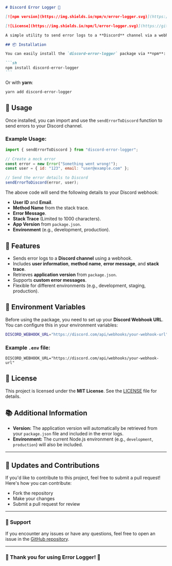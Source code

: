 ````md
# Discord Error Logger 📢

[![npm version](https://img.shields.io/npm/v/error-logger.svg)](https://www.npmjs.com/package/discord-error-logger)

[![License](https://img.shields.io/npm/l/error-logger.svg)](https://github.com/juzarantri/discord-error-logger/blob/main/LICENSE)

A simple utility to send error logs to a **Discord** channel via a webhook. This is useful for monitoring errors in production environments by sending detailed error information, including stack traces, user details, and environment information.

## 📦 Installation

You can easily install the `discord-error-logger` package via **npm**:

```sh
npm install discord-error-logger
```
````

Or with **yarn**:

```sh
yarn add discord-error-logger
```

## 🚀 Usage

Once installed, you can import and use the `sendErrorToDiscord` function to send errors to your Discord channel.

### Example Usage:

```javascript
import { sendErrorToDiscord } from "discord-error-logger";

// Create a mock error
const error = new Error("Something went wrong!");
const user = { id: "123", email: "user@example.com" };

// Send the error details to Discord
sendErrorToDiscord(error, user);
```

The above code will send the following details to your Discord webhook:

- **User ID** and **Email**.
- **Method Name** from the stack trace.
- **Error Message**.
- **Stack Trace** (Limited to 1000 characters).
- **App Version** from `package.json`.
- **Environment** (e.g., development, production).

## 🌟 Features

- Sends error logs to a **Discord channel** using a webhook.
- Includes **user information**, **method name**, **error message**, and **stack trace**.
- Retrieves **application version** from `package.json`.
- Supports **custom error messages**.
- Flexible for different environments (e.g., development, staging, production).

## 🔧 Environment Variables

Before using the package, you need to set up your **Discord Webhook URL**. You can configure this in your environment variables:

```sh
DISCORD_WEBHOOK_URL="https://discord.com/api/webhooks/your-webhook-url"
```

### Example `.env` file:

```
DISCORD_WEBHOOK_URL="https://discord.com/api/webhooks/your-webhook-url"
```

## 📝 License

This project is licensed under the **MIT License**. See the [LICENSE](https://github.com/juzarantri/discord-error-logger/blob/main/LICENSE) file for details.

## 📚 Additional Information

- **Version:** The application version will automatically be retrieved from your `package.json` file and included in the error logs.
- **Environment:** The current Node.js environment (e.g., `development`, `production`) will also be included.

---

## 🔄 Updates and Contributions

If you'd like to contribute to this project, feel free to submit a pull request! Here's how you can contribute:

- Fork the repository
- Make your changes
- Submit a pull request for review

---

### 💬 Support

If you encounter any issues or have any questions, feel free to open an issue in the [GitHub repository](https://github.com/juzarantri/discord-error-logger/issues).

---

### 🎉 Thank you for using **Error Logger**! 🚀
